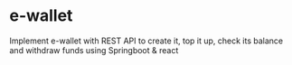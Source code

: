# e-wallet
Implement e-wallet with REST API to create it, top it up, check its balance and withdraw funds using Springboot &amp; react
